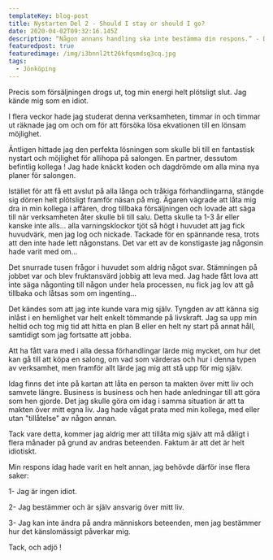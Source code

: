 ```yaml
---
templateKey: blog-post
title: Nystarten Del 2 - Should I stay or should I go?
date: 2020-04-02T09:32:16.145Z
description: “Någon annans handling ska inte bestämma din respons.” - Dalai Lama
featuredpost: true
featuredimage: /img/i3bnnl2tt26kfqsmdsq3cq.jpg
tags:
  - Jönköping
---
```

Precis som försäljningen drogs ut, tog min energi helt plötsligt slut. Jag kände mig som en idiot.

I flera veckor hade jag studerat denna verksamheten, timmar in och timmar ut räknade jag om och om för att försöka lösa ekvationen till en lönsam möjlighet. 

Äntligen hittade jag den perfekta lösningen som skulle bli till en fantastisk nystart och möjlighet för allihopa på salongen. En partner, dessutom befintlig kollega ! Jag hade knäckt koden och dagdrömde om alla mina nya planer för salongen.

Istället för att få ett avslut på alla långa och tråkiga förhandlingarna, stängde sig dörren helt plötsligt framför näsan på mig. Ägaren vägrade att låta mig dra in min kollega i affären,  drog tillbaka försäljningen och lovade att säga till när verksamheten åter skulle bli till salu. Detta skulle ta 1-3 år eller kanske inte alls... alla varningsklockor tjöt så högt i huvudet att jag fick huvudvärk, men jag log och nickade. Tackade för en spännande resa, trots att den inte hade lett någonstans. Det var ett av de konstigaste jag någonsin hade varit med om...

Det snurrade tusen frågor i huvudet som aldrig något svar. Stämningen på jobbet var och blev fruktansvärd jobbig att leva med. Jag hade fått lova att inte säga någonting till någon under hela processen, nu fick jag lov att gå tillbaka och låtsas som om ingenting... 

Det kändes som att jag inte kunde vara mig själv. Tyngden av att känna sig inlåst i en hemlighet var helt enkelt tömmande på livskraft. Jag sa upp min heltid och tog mig tid att hitta en plan B eller en helt ny start på annat håll, samtidigt som jag fortsatte att jobba. 

Att ha fått vara med i alla dessa förhandlingar lärde mig mycket, om hur det kan gå till att köpa en salong, om vad som värderas och hur i denna typen av verksamhet, men framför allt lärde jag mig att stå upp för mig själv.

Idag finns det inte på kartan att låta en person ta makten över mitt liv och samvete längre. Business is business och hen hade anledningar till att göra som hen gjorde. Det jag skulle göra om idag i samma situation är att ta makten över mitt egna liv. Jag hade vågat prata med min kollega, med eller utan "tillåtelse" av någon annan. 

Tack vare detta, kommer jag aldrig mer att tillåta mig själv att må dåligt i flera månader på grund av andras beteenden. Faktum är att det är helt idiotiskt.

Min respons idag hade varit en helt annan, jag behövde därför inse flera saker:

1- Jag är ingen idiot.

2- Jag bestämmer och är själv ansvarig över mitt liv. 

3- Jag kan inte ändra på andra människors beteenden, men jag bestämmer hur det känslomässigt påverkar mig.

Tack, och adjö !
